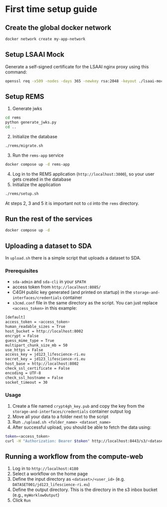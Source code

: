 # First time setup guide

## Create the global docker network

```bash
docker network create my-app-network
```

## Setup LSAAI Mock

Generate a self-signed certificate for the LSAAI nginx proxy using this command:

```bash
openssl req -x509 -nodes -days 365 -newkey rsa:2048 -keyout ./lsaai-mock/configuration/nginx/certs/nginx.key -out ./lsaai-mock/configuration/nginx/certs/nginx.crt -addext subjectAltName=DNS:aai.localhost
```

## Setup REMS

1. Generate jwks

```bash
cd rems
python generate_jwks.py
cd ..
```

2. Initialize the database

```bash
./rems/migrate.sh
```

3. Run the `rems-app` service

```bash
docker compose up -d rems-app
```

4. Log in to the REMS application (`http://localhost:3000`), so your user gets created in the database
5. Initialize the application

```bash
./rems/setup.sh
```

At steps 2, 3 and 5 it is important not to `cd` into the `rems` directory.

## Run the rest of the services

```bash
docker compose up -d
```

## Uploading a dataset to SDA

In `upload.sh` there is a simple script that uploads a dataset to SDA.

### Prerequisites

- `sda-admin` and `sda-cli` in your `$PATH`
- access token from `http://localhost:8085/`
- C4GH public key generated (and printed on startup) in the `storage-and-interfaces/credentials` container
- `s3cmd.conf` file in the same directory as the script. You can just replace `<access_token>` in this example:

```bash
[default]
access_token = <access_token>
human_readable_sizes = True
host_bucket = http://localhost:8002
encrypt = False
guess_mime_type = True
multipart_chunk_size_mb = 50
use_https = False
access_key = jd123_lifescience-ri.eu
secret_key = jd123_lifescience-ri.eu
host_base = http://localhost:8002
check_ssl_certificate = False
encoding = UTF-8
check_ssl_hostname = False
socket_timeout = 30
```

### Usage

1. Create a file named `crypt4gh_key.pub` and copy the key from the `storage-and-interfaces/credentials` container output log
2. Move all your data to a folder next to the script
3. Run `./upload.sh <folder_name> <dataset_name>`
4. After successful upload, you should be able to fetch the data using:

```bash
token=<access_token>
curl -H "Authorization: Bearer $token" http://localhost:8443/s3/<dataset>/jd123_lifescience-ri.eu/<folder_name>/<file_name>
```

## Running a workflow from the compute-web

1. Log in to `http://localhost:4180`
2. Select a workflow on the home page
3. Define the input directory as `<dataset>/<user_id>` (e.g. `DATASET001/jd123_lifescience-ri.eu`)
4. Define the output directory. This is the directory in the s3 inbox bucket (e.g., `myWorklowOutput`)
5. Click `Run`
